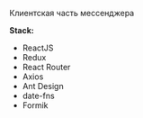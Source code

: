 Клиентская часть мессенджера

**Stack:**

- ReactJS
- Redux
- React Router
- Axios
- Ant Design
- date-fns
- Formik
